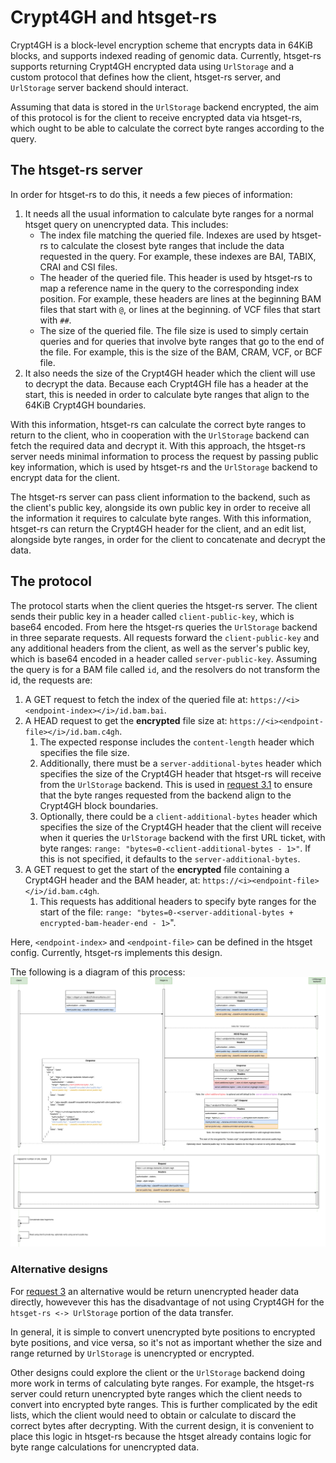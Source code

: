 # Crypt4GH and htsget-rs

Crypt4GH is a block-level encryption scheme that encrypts data in 64KiB blocks, and supports indexed reading of genomic data.
Currently, htsget-rs supports returning Crypt4GH encrypted data using `UrlStorage` and a custom protocol that defines 
how the client, htsget-rs server, and `UrlStorage` server backend should interact.

Assuming that data is stored in the `UrlStorage` backend encrypted, the aim of this protocol is for the client to receive 
encrypted data via htsget-rs, which ought to be able to calculate the correct byte ranges according to the query.

## The htsget-rs server

In order for htsget-rs to do this, it needs a few pieces of information:
1. It needs all the usual information to calculate byte ranges for a normal htsget query on unencrypted data. This includes:
    * The index file matching the queried file. Indexes are used by htsget-rs to calculate the closest byte ranges that include
      the data requested in the query. For example, these indexes are BAI, TABIX, CRAI and CSI files.
    * The header of the queried file. This header is used by htsget-rs to map a reference name in the query to the corresponding
      index position. For example, these headers are lines at the beginning BAM files that start with `@`, or lines at the beginning.
      of VCF files that start with `##`.
    * The size of the queried file. The file size is used to simply certain queries and for queries that involve byte ranges that
      go to the end of the file. For example, this is the size of the BAM, CRAM, VCF, or BCF file.
2. It also needs the size of the Crypt4GH header which the client will use to decrypt the data. Because each Crypt4GH
   file has a header at the start, this is needed in order to calculate byte ranges that align to the 64KiB Crypt4GH boundaries.

With this information, htsget-rs can calculate the correct byte ranges to return to the client, who in cooperation with the `UrlStorage`
backend can fetch the required data and decrypt it. With this approach, the htsget-rs server needs minimal information to 
process the request by passing public key information, which is used by htsget-rs and the `UrlStorage` backend to encrypt
data for the client.

The htsget-rs server can pass client information to the backend, such as the client's public key, alongside its own public
key in order to receive all the information it requires to calculate byte ranges. With this information, htsget-rs can
return the Crypt4GH header for the client, and an edit list, alongside byte ranges, in order for the client to concatenate
and decrypt the data.

## The protocol

The protocol starts when the client queries the htsget-rs server. The client sends their public key in a header called
`client-public-key`, which is base64 encoded. From here the htsget-rs queries the `UrlStorage` backend in three separate
requests. All requests forward the `client-public-key` and any additional headers from the client, as well as the server's
public key, which is base64 encoded in a header called `server-public-key`. Assuming the query is for a BAM file called `id`, and
the resolvers do not transform the id, the requests are:


1. <span id="1"></span>A GET request to fetch the index of the queried file at: `https://<i><endpoint-index></i>/id.bam.bai`.
2. <span id="2"></span>A HEAD request to get the **encrypted** file size at: `https://<i><endpoint-file></i>/id.bam.c4gh`.
   1. <span id="2.1"></span>The expected response includes the `content-length` header which specifies the file size.
   2. <span id="2.2"></span>Additionally, there must be a `server-additional-bytes` header which specifies the size of the Crypt4GH header that htsget-rs will receive 
      from the `UrlStorage` backend. This is used in [request 3.1](#3.1) to ensure that the byte ranges requested from the backend align to the Crypt4GH block boundaries.
   3. <span id="2.3"></span>Optionally, there could be a `client-additional-bytes` header which specifies the size of the Crypt4GH header that the client will receive
      when it queries the `UrlStorage` backend with the first URL ticket, with byte ranges: `range: "bytes=0-<client-additional-bytes - 1>"`. 
      If this is not specified, it defaults to the `server-additional-bytes`.
3. <span id="3"></span>A GET request to get the start of the **encrypted** file containing a Crypt4GH header and the BAM header, at: `https://<i><endpoint-file></i>/id.bam.c4gh`.
   1. <span id="3.1"></span>This requests has additional headers to specify byte ranges for the start of the file: `range: "bytes=0-<server-additional-bytes + encrypted-bam-header-end - 1>`".

Here, `<endpoint-index>` and `<endpoint-file>` can be defined in the htsget config. Currently, htsget-rs implements this design.

The following is a diagram of this process:
![architecture](./htsget-rs-crypt4gh.drawio.png)

### Alternative designs

For [request 3](#3) an alternative would be return unencrypted header data directly, howevever this has the
disadvantage of not using Crypt4GH for the `htsget-rs <-> UrlStorage` portion of the data transfer.

In general, it is simple to convert unencrypted byte positions to encrypted byte positions, and vice versa, so it's not
as important whether the size and range returned by `UrlStorage` is unencrypted or encrypted.

Other designs could explore the client or the `UrlStorage` backend doing more work in terms of calculating byte ranges.
For example, the htsget-rs server could return unencrypted byte ranges which the client needs to convert into encrypted
byte ranges. This is further complicated by the edit lists, which the client would need to obtain or calculate to discard the correct
bytes after decrypting. With the current design, it is convenient to place this logic in htsget-rs because the htsget
already contains logic for byte range calculations for unencrypted data.



